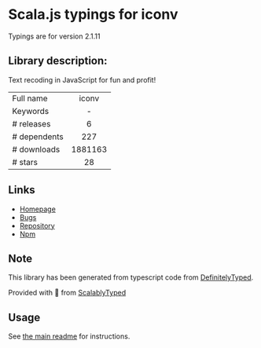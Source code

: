 
# Scala.js typings for iconv

Typings are for version 2.1.11

## Library description:
Text recoding in JavaScript for fun and profit!

|                    |                 |
| ------------------ | :-------------: |
| Full name          | iconv |
| Keywords           | - |
| # releases         | 6 |
| # dependents       | 227 |
| # downloads        | 1881163 |
| # stars            | 28 |

## Links
- [Homepage](https://github.com/bnoordhuis/node-iconv)
- [Bugs](https://github.com/bnoordhuis/node-iconv/issues)
- [Repository](https://github.com/bnoordhuis/node-iconv)
- [Npm](https://www.npmjs.com/package/iconv)
    


## Note
This library has been generated from typescript code from [DefinitelyTyped](https://definitelytyped.org).

Provided with :purple_heart: from [ScalablyTyped](https://github.com/oyvindberg/ScalablyTyped)

## Usage
See [the main readme](../../readme.md) for instructions.


